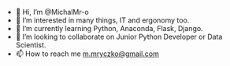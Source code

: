 - 👋 Hi, I’m @MichalMr-o
- 👀 I’m interested in many things, IT and ergonomy too.
- 🌱 I’m currently learning Python, Anaconda, Flask, Django.
- 💞️ I’m looking to collaborate on Junior Python Developer or Data Scientist.
- 📫 How to reach me m.mryczko@gmail.com

<!---
MichalMr-o/MichalMr-o is a ✨ special ✨ repository because its `README.md` (this file) appears on your GitHub profile.
You can click the Preview link to take a look at your changes.
--->
